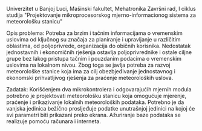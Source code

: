 Univerzitet u Banjoj Luci, Mašinski fakultet, Mehatronika
Završni rad, I ciklus studija
"Projektovanje mikroprocesorskog mjerno-informacionog sistema za meteorološku stanicu"

Opis problema:
Potreba za brzim i tačnim informacijama o vremenskim uslovima od ključnog su
značaja za planiranje i upravljanje u različitim oblastima, od poljoprivrede,
organizacija do običnih korisnika. Nedostatak jednostavnih i ekonomičnih rješenja
ostavlja poljoprivrednike i ostale ciljne grupe bez lakog pristupa tačnim i
pouzdanim podacima o vremenskim uslovima na lokalnom nivou. Zbog toga se javlja
potreba za razvoj meteorološke stanice koja ima za cilj obezbjeđivanje jednostavnog
i ekonomski prihvatljivog rješenja za praćenje meteoroloških uslova.

Zadatak:
Korišćenjem dva mikrokontrolera i odgovarajućih mjernih modula potrebno je
projektovati meteorološku stanicu koja omogućuje mjerenje, praćenje i prikazivanje
lokalnih meteoroloških podataka. Potrebno je da vanjska jedinica bežično
prosljeđuje podatke unutrašnjoj jedinici na kojoj će svi parametri biti prikazani
preko ekrana. Ažuriranje baze podataka se realizuje pomoću računara i interneta.
